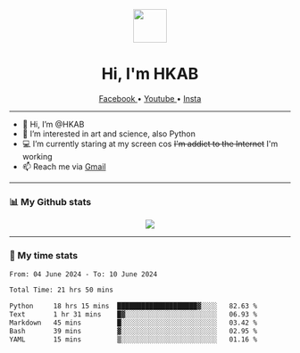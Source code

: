 <div align="center">
  <a href="https://hkab.github.io/">
    <img width="60" height="60" src="https://avatars.githubusercontent.com/u/19203947?v=4" />
  </a>
  <h1 align="center">Hi, I'm HKAB</h1>
</div>

<div align="center">
  <a href="https://www.facebook.com/79f4044e1adfef312211f28c101f368e/">
<!--     <img width="24" height="24" src="https://raw.githubusercontent.com/gauravghongde/social-icons/master/SVG/Color/Facebook.svg" /> -->
    Facebook
  </a>
   •
  <a href="https://www.youtube.com/channel/UCEfdtF7584ZuzqLtKziPZgA">
<!--     <img width="24" height="24" src="https://raw.githubusercontent.com/gauravghongde/social-icons/master/SVG/Color/Youtube.svg" /> -->
    Youtube
  </a>
   •
  <a href="https://www.instagram.com/truophung">
<!--     <img width="24" height="24" src="https://raw.githubusercontent.com/gauravghongde/social-icons/master/SVG/Color/Instagram.svg" /> -->
    Insta
  </a>
</div>

-------

- 👋 Hi, I’m @HKAB
- 👀 I’m interested in art and science, also Python
- 💻 I’m currently staring at my screen cos ~~I'm addict to the Internet~~ I'm working
- 📫 Reach me via [Gmail](mailto:nguyenphutruong2707@gmail.com)

-------
### 📊 My Github stats

<p align="center">
  <a href="https://hkab.github.io/">
    <img align="center" src="https://github-readme-stats.vercel.app/api?username=HKAB&show_icons=true&theme=neon" />
  </a>
</p>

-------
### 📃 My time stats

<!--START_SECTION:waka-->

```txt
From: 04 June 2024 - To: 10 June 2024

Total Time: 21 hrs 50 mins

Python     18 hrs 15 mins  ████████████████████▓░░░░   82.63 %
Text       1 hr 31 mins    █▓░░░░░░░░░░░░░░░░░░░░░░░   06.93 %
Markdown   45 mins         █░░░░░░░░░░░░░░░░░░░░░░░░   03.42 %
Bash       39 mins         ▓░░░░░░░░░░░░░░░░░░░░░░░░   02.95 %
YAML       15 mins         ▒░░░░░░░░░░░░░░░░░░░░░░░░   01.16 %
```

<!--END_SECTION:waka-->

<!---
HKAB/HKAB is a ✨ special ✨ repository because its `README.md` (this file) appears on your GitHub profile.
You can click the Preview link to take a look at your changes.
--->

